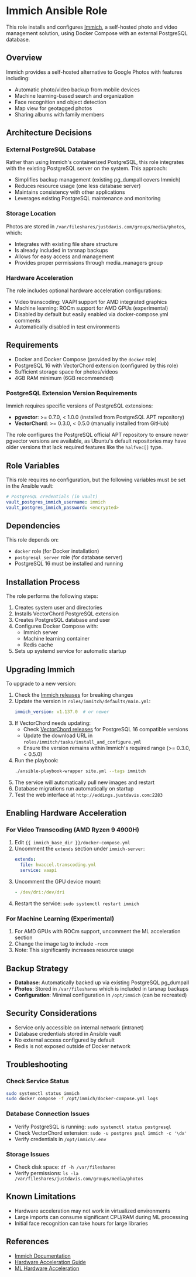 # Immich Ansible Role

This role installs and configures [Immich](https://immich.app/), a self-hosted photo and video management solution, using Docker Compose with an external PostgreSQL database.

## Overview

Immich provides a self-hosted alternative to Google Photos with features including:
- Automatic photo/video backup from mobile devices
- Machine learning-based search and organization
- Face recognition and object detection
- Map view for geotagged photos
- Sharing albums with family members

## Architecture Decisions

### External PostgreSQL Database
Rather than using Immich's containerized PostgreSQL, this role integrates with the existing PostgreSQL server on the system. This approach:
- Simplifies backup management (existing pg_dumpall covers Immich)
- Reduces resource usage (one less database server)
- Maintains consistency with other applications
- Leverages existing PostgreSQL maintenance and monitoring

### Storage Location
Photos are stored in `/var/fileshares/justdavis.com/groups/media/photos`, which:
- Integrates with existing file share structure
- Is already included in tarsnap backups
- Allows for easy access and management
- Provides proper permissions through media_managers group

### Hardware Acceleration
The role includes optional hardware acceleration configurations:
- Video transcoding: VAAPI support for AMD integrated graphics
- Machine learning: ROCm support for AMD GPUs (experimental)
- Disabled by default but easily enabled via docker-compose.yml comments
- Automatically disabled in test environments

## Requirements

- Docker and Docker Compose (provided by the `docker` role)
- PostgreSQL 16 with VectorChord extension (configured by this role)
- Sufficient storage space for photos/videos
- 4GB RAM minimum (6GB recommended)

### PostgreSQL Extension Version Requirements

Immich requires specific versions of PostgreSQL extensions:
- **pgvector**: >= 0.7.0, < 1.0.0 (installed from PostgreSQL APT repository)
- **VectorChord**: >= 0.3.0, < 0.5.0 (manually installed from GitHub)

The role configures the PostgreSQL official APT repository to ensure newer pgvector versions are available, as Ubuntu's default repositories may have older versions that lack required features like the `halfvec[]` type.

## Role Variables

This role requires no configuration, but the following variables must be set in the Ansible vault:

```yaml
# PostgreSQL credentials (in vault)
vault_postgres_immich_username: immich
vault_postgres_immich_password: <encrypted>
```

## Dependencies

This role depends on:
- `docker` role (for Docker installation)
- `postgresql_server` role (for database server)
- PostgreSQL 16 must be installed and running

## Installation Process

The role performs the following steps:

1. Creates system user and directories
2. Installs VectorChord PostgreSQL extension
3. Creates PostgreSQL database and user
4. Configures Docker Compose with:
   - Immich server
   - Machine learning container
   - Redis cache
5. Sets up systemd service for automatic startup

## Upgrading Immich

To upgrade to a new version:

1. Check the [Immich releases](https://github.com/immich-app/immich/releases) for breaking changes
2. Update the version in `roles/immitch/defaults/main.yml`:
   ```yaml
   immich_version: v1.137.0  # or newer
   ```
3. If VectorChord needs updating:
   - Check [VectorChord releases](https://github.com/tensorchord/VectorChord/releases) for PostgreSQL 16 compatible versions
   - Update the download URL in `roles/immitch/tasks/install_and_configure.yml`
   - Ensure the version remains within Immich's required range (>= 0.3.0, < 0.5.0)
4. Run the playbook:
   ```bash
   ./ansible-playbook-wrapper site.yml --tags immitch
   ```
5. The service will automatically pull new images and restart
6. Database migrations run automatically on startup
7. Test the web interface at `http://eddings.justdavis.com:2283`

## Enabling Hardware Acceleration

### For Video Transcoding (AMD Ryzen 9 4900H)
1. Edit `{{ immich_base_dir }}/docker-compose.yml`
2. Uncomment the `extends` section under `immich-server`:
   ```yaml
   extends:
     file: hwaccel.transcoding.yml
     service: vaapi
   ```
3. Uncomment the GPU device mount:
   ```yaml
   - /dev/dri:/dev/dri
   ```
4. Restart the service: `sudo systemctl restart immich`

### For Machine Learning (Experimental)
1. For AMD GPUs with ROCm support, uncomment the ML acceleration section
2. Change the image tag to include `-rocm`
3. Note: This significantly increases resource usage

## Backup Strategy

- **Database**: Automatically backed up via existing PostgreSQL pg_dumpall
- **Photos**: Stored in `/var/fileshares` which is included in tarsnap backups
- **Configuration**: Minimal configuration in `/opt/immich` (can be recreated)

## Security Considerations

- Service only accessible on internal network (intranet)
- Database credentials stored in Ansible vault
- No external access configured by default
- Redis is not exposed outside of Docker network

## Troubleshooting

### Check Service Status
```bash
sudo systemctl status immich
sudo docker compose -f /opt/immich/docker-compose.yml logs
```

### Database Connection Issues
- Verify PostgreSQL is running: `sudo systemctl status postgresql`
- Check VectorChord extension: `sudo -u postgres psql immich -c '\dx'`
- Verify credentials in `/opt/immich/.env`

### Storage Issues
- Check disk space: `df -h /var/fileshares`
- Verify permissions: `ls -la /var/fileshares/justdavis.com/groups/media/photos`

## Known Limitations

- Hardware acceleration may not work in virtualized environments
- Large imports can consume significant CPU/RAM during ML processing
- Initial face recognition can take hours for large libraries

## References

- [Immich Documentation](https://immich.app/docs)
- [Hardware Acceleration Guide](https://immich.app/docs/features/hardware-transcoding)
- [ML Hardware Acceleration](https://immich.app/docs/features/ml-hardware-acceleration)
